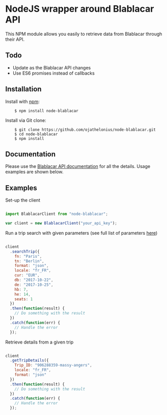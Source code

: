# NodeJS wrapper around Blablacar API

This NPM module allows you easily to retrieve data from Blablacar through their API.

## Todo

* Update as the Blablacar API changes
* Use ES6 promises instead of callbacks

## Installation

Install with [npm](http://npmjs.org/):

```
    $ npm install node-blablacar
```

Install via Git clone:

```
    $ git clone https://github.com/ojathelonius/node-blablacar.git
    $ cd node-blablacar
    $ npm install
```

## Documentation

Please use the [Blablacar API documentation](https://dev.blablacar.com/docs/versions/1.0/getting-started) for all the details. Usage examples are shown below.

## Examples

Set-up the client


```javascript

import BlablacarClient from "node-blablacar";

var client = new BlablacarClient("your_api_key");

```


Run a trip search with given parameters (see full list of parameters [here](https://dev.blablacar.com/docs/versions/1.0/resources/trips/endpoints/list-dingbats))

```javascript

client
  .searchTrip({
    fn: "Paris",
    tn: "Berlin",
    format: "json",
    locale: "fr_FR",
    cur: "EUR",
    db: "2017-10-22",
    de: "2017-10-25",
    hb: 7,
    he: 14,
    seats: 1
  })
  .then(function(result) {
    // Do something with the result
  })
  .catch(function(err) {
    // Handle the error
  });

```

Retrieve details from a given trip

```javascript

client
  .getTripDetails({
    Trip_ID: "906288359-massy-angers",
    locale: "fr_FR",
    format: "json"
  })
  .then(function(result) {
    // Do something with the result
  })
  .catch(function(err) {
    // Handle the error
  });

```
